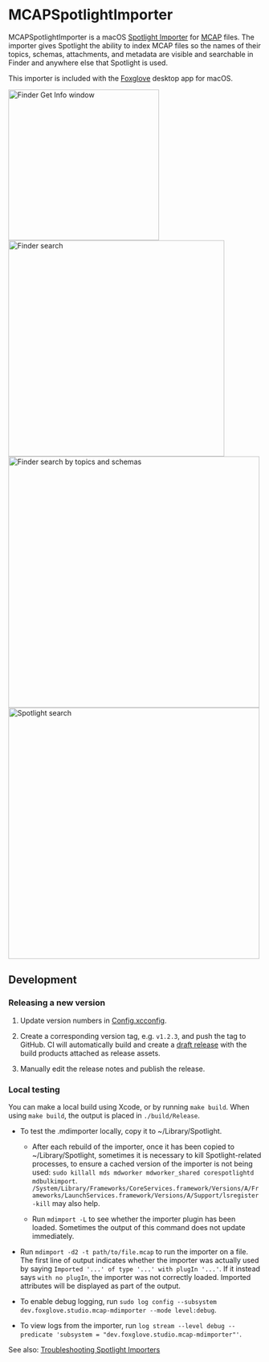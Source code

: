# MCAPSpotlightImporter

MCAPSpotlightImporter is a macOS [Spotlight Importer](https://developer.apple.com/library/archive/documentation/Carbon/Conceptual/MDImporters/Concepts/WritingAnImp.html) for [MCAP](https://mcap.dev/) files. The importer gives Spotlight the ability to index MCAP files so the names of their topics, schemas, attachments, and metadata are visible and searchable in Finder and anywhere else that Spotlight is used.

This importer is included with the [Foxglove](https://foxglove.dev/) desktop app for macOS.

<img width="300" alt="Finder Get Info window" src="https://user-images.githubusercontent.com/14237/199407465-9886f55d-dc75-48bc-8c0d-5b5392a33d34.png">
<img width="430" alt="Finder search" src="https://user-images.githubusercontent.com/14237/199407550-fc36c034-5541-41db-86a7-eade699fd09f.png">
<img width="500" alt="Finder search by topics and schemas" src="https://user-images.githubusercontent.com/14237/199407593-b32836c5-f6b2-4b78-bfb0-25c4168c5f85.png">
<img width="500" alt="Spotlight search" src="https://user-images.githubusercontent.com/14237/199407603-3adbedb6-adfa-4322-a7e8-ea7487eb055d.png">

## Development

### Releasing a new version

1. Update version numbers in [Config.xcconfig](./MCAPSpotlightImporter/Config.xcconfig).

1. Create a corresponding version tag, e.g. `v1.2.3`, and push the tag to GitHub. CI will automatically build and create a [draft release](https://github.com/foxglove/MCAPSpotlightImporter/releases) with the build products attached as release assets.

1. Manually edit the release notes and publish the release.

### Local testing

You can make a local build using Xcode, or by running `make build`. When using `make build`, the output is placed in `./build/Release`.

- To test the .mdimporter locally, copy it to ~/Library/Spotlight.

  - After each rebuild of the importer, once it has been copied to ~/Library/Spotlight, sometimes it is necessary to kill Spotlight-related processes, to ensure a cached version of the importer is not being used: `sudo killall mds mdworker mdworker_shared corespotlightd mdbulkimport`. `/System/Library/Frameworks/CoreServices.framework/Versions/A/Frameworks/LaunchServices.framework/Versions/A/Support/lsregister -kill` may also help.

  - Run `mdimport -L` to see whether the importer plugin has been loaded. Sometimes the output of this command does not update immediately.

- Run `mdimport -d2 -t path/to/file.mcap` to run the importer on a file. The first line of output indicates whether the importer was actually used by saying `Imported '...' of type '...' with plugIn '...'`. If it instead says `with no plugIn`, the importer was not correctly loaded. Imported attributes will be displayed as part of the output.

- To enable debug logging, run `sudo log config --subsystem dev.foxglove.studio.mcap-mdimporter --mode level:debug`.

- To view logs from the importer, run `log stream --level debug --predicate 'subsystem = "dev.foxglove.studio.mcap-mdimporter"'`.

See also: [Troubleshooting Spotlight Importers](https://developer.apple.com/library/archive/documentation/Carbon/Conceptual/MDImporters/Concepts/Troubleshooting.html#//apple_ref/doc/uid/TP40001690-CJBEJBHH)

